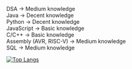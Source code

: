 DSA -> Medium knowledge <br>
Java -> Decent knowledge <br>
Python -> Decent knowledge <br>
JavaScript -> Basic knowledge <br>
C/C++ -> Basic knowledge <br>
Assembly (AVR, RISC-V) -> Medium knowledge <br>
SQL -> Medium knowledge <br>

[![Top Langs](https://github-readme-stats.vercel.app/api/top-langs/?username=galliarddev&layout=compact&exclude_repo=galliarddev.github.io)](https://github.com/galliarddev?tab=repositories)
